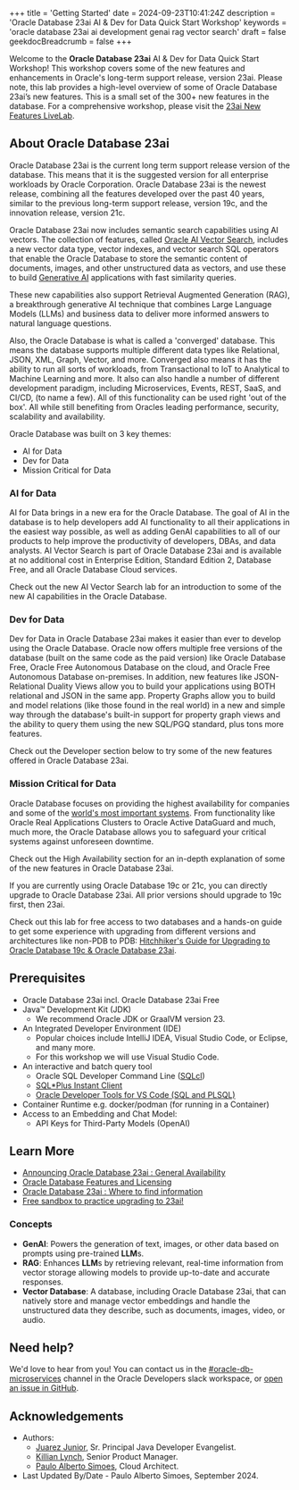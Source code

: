 +++
title = 'Getting Started'
date = 2024-09-23T10:41:24Z
description = 'Oracle Database 23ai AI & Dev for Data Quick Start Workshop'
keywords = 'oracle database 23ai ai development genai rag vector search'
draft = false
geekdocBreadcrumb = false
+++

<!--
Copyright (c) 2023, 2024, Oracle and/or its affiliates.
Licensed under the Universal Permissive License v1.0 as shown at http://oss.oracle.com/licenses/upl.
-->

Welcome to the **Oracle Database 23ai** AI & Dev for Data Quick Start Workshop! This workshop covers some of the new features and enhancements in Oracle's long-term support release, version 23ai. Please note, this lab provides a high-level overview of some of Oracle Database 23ai’s new features. This is a small set of the 300+ new features in the database. For a comprehensive workshop, please visit the [23ai New Features LiveLab](https://livelabs.oracle.com/pls/apex/r/dbpm/livelabs/view-workshop?wid=3950).

## About Oracle Database 23ai

Oracle Database 23ai is the current long term support release version of the database. This means that it is the suggested version for all enterprise workloads by Oracle Corporation. Oracle Database 23ai is the newest release, combining all the features developed over the past 40 years, similar to the previous long-term support release, version 19c, and the innovation release, version 21c.

Oracle Database 23ai now includes semantic search capabilities using AI vectors. The collection of features, called [Oracle AI Vector Search](https://docs.oracle.com/en/database/oracle/oracle-database/23/vecse/overview-ai-vector-search.html), includes a new vector data type, vector indexes, and vector search SQL operators that enable the Oracle Database to store the semantic content of documents, images, and other unstructured data as vectors, and use these to build [Generative AI](https://www.oracle.com/ie/artificial-intelligence/generative-ai/what-is-generative-ai/) applications with fast similarity queries.

These new capabilities also support Retrieval Augmented Generation (RAG), a breakthrough generative AI technique that combines Large Language Models (LLMs) and business data to deliver more informed answers to natural language questions.

Also, the Oracle Database is what is called a 'converged' database. This means the database supports multiple different data types like Relational, JSON, XML, Graph, Vector, and more. Converged also means it has the ability to run all sorts of workloads, from Transactional to IoT to Analytical to Machine Learning and more. It also can also handle a number of different development paradigm, including Microservices, Events, REST, SaaS, and CI/CD, (to name a few). All of this functionality can be used right 'out of the box'. All while still benefiting from Oracles leading performance, security, scalability and availability.

Oracle Database was built on 3 key themes:

- AI for Data
- Dev for Data
- Mission Critical for Data

### AI for Data

AI for Data brings in a new era for the Oracle Database. The goal of AI in the database is to help developers add AI functionality to all their applications in the easiest way possible, as well as adding GenAI capabilities to all of our products to help improve the productivity of developers, DBAs, and data analysts. AI Vector Search is part of Oracle Database 23ai and is available at no additional cost in Enterprise Edition, Standard Edition 2, Database Free, and all Oracle Database Cloud services.

Check out the new AI Vector Search lab for an introduction to some of the new AI capabilities in the Oracle Database.

### Dev for Data

Dev for Data in Oracle Database 23ai makes it easier than ever to develop using the Oracle Database. Oracle now offers multiple free versions of the database (built on the same code as the paid version) like Oracle Database Free, Oracle Free Autonomous Database on the cloud, and Oracle Free Autonomous Database on-premises. In addition, new features like JSON-Relational Duality Views allow you to build your applications using BOTH relational and JSON in the same app. Property Graphs allow you to build and model relations (like those found in the real world) in a new and simple way through the database's built-in support for property graph views and the ability to query them using the new SQL/PGQ standard, plus tons more features.

Check out the Developer section below to try some of the new features offered in Oracle Database 23ai.

### Mission Critical for Data

Oracle Database focuses on providing the highest availability for companies and some of the [world's most important systems](https://www.oracle.com/docs/tech/database/con8821-nyse.pdf). From functionality like Oracle Real Applications Clusters to Oracle Active DataGuard and much, much more, the Oracle Database allows you to safeguard your critical systems against unforeseen downtime.

Check out the High Availability section for an in-depth explanation of some of the new features in Oracle Database 23ai.

If you are currently using Oracle Database 19c or 21c, you can directly upgrade to Oracle Database 23ai. All prior versions should upgrade to 19c first, then 23ai.

Check out this lab for free access to two databases and a hands-on guide to get some experience with upgrading from different versions and architectures like non-PDB to PDB: [Hitchhiker's Guide for Upgrading to Oracle Database 19c & Oracle Database 23ai](https://livelabs.oracle.com/pls/apex/dbpm/r/livelabs/view-workshop?wid=3943).

## Prerequisites

- Oracle Database 23ai incl. Oracle Database 23ai Free
- Java™ Development Kit (JDK)
  - We recommend Oracle JDK or GraalVM version 23.
- An Integrated Developer Environment (IDE)
  - Popular choices include IntelliJ IDEA, Visual Studio Code, or Eclipse, and many more.
  - For this workshop we will use Visual Studio Code.
- An interactive and batch query tool
  - Oracle SQL Developer Command Line ([SQLcl](https://docs.oracle.com/en/database/oracle/sql-developer-command-line/24.2/index.html))
  - [SQL*Plus Instant Client](https://docs.oracle.com/en/database/oracle/oracle-database/23/sqpug/SQL-Plus-quick-start.html#GUID-DCF33419-3BE4-4FC7-824E-D0CA0C0951D9)
  - [Oracle Developer Tools for VS Code (SQL and PLSQL)](https://docs.oracle.com/en/database/oracle/developer-tools-for-vscode/getting-started/gettingstarted.html)
- Container Runtime e.g. docker/podman (for running in a Container)
- Access to an Embedding and Chat Model:
  - API Keys for Third-Party Models (OpenAI)

## Learn More

- [Announcing Oracle Database 23ai : General Availability](https://blogs.oracle.com/database/post/oracle-23ai-now-generally-available)
- [Oracle Database Features and Licensing](https://apex.oracle.com/database-features/)
- [Oracle Database 23ai : Where to find information](https://blogs.oracle.com/database/post/oracle-database-23ai-where-to-find-more-information)
- [Free sandbox to practice upgrading to 23ai!](https://livelabs.oracle.com/pls/apex/dbpm/r/livelabs/view-workshop?wid=3943)

### Concepts

- **GenAI**: Powers the generation of text, images, or other data based on prompts using pre-trained **LLM**s.
- **RAG**: Enhances **LLM**s by retrieving relevant, real-time information from vector storage allowing models to provide up-to-date and accurate responses.
- **Vector Database**: A database, including Oracle Database 23ai, that can natively store and manage vector embeddings and handle the unstructured data they describe, such as documents, images, video, or audio.

## Need help?

We'd love to hear from you! You can contact us in the
[#oracle-db-microservices](https://oracledevs.slack.com/archives/C06L9CDGR6Z) channel in the
Oracle Developers slack workspace, or [open an issue in GitHub](https://github.com/pasimoes/db23ai-intro-workshop/issues/new).

## Acknowledgements

- Authors:
  - [Juarez Junior](https://www.linkedin.com/in/jujunior/), Sr. Principal Java Developer Evangelist.
  - [Killian Lynch](https://www.linkedin.com/in/killian-lynch/), Senior Product Manager.
  - [Paulo Alberto Simoes](https://www.linkedin.com/in/pasimoes/), Cloud Architect.
- Last Updated By/Date - Paulo Alberto Simoes, September 2024.
